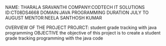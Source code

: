 NAME: THARALA SRAVANTHI
COMPANY:CODTECH IT SOLUTIONS
ID:CT08DS4668
DOMAIN:JAVA PROGRAMMING
DURATION JULY TO AUGUST
MENTOR:NEELA SANTHOSH KUMAR

OVERVIEW OF THE PROJECT
PROJRCT: student grade tracking with java programming
OBJECTIVE
the objective of this project is to create a student grade tracking programming with the java code
